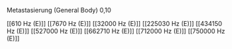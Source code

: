 Metastasierung (General Body) 0,10

[[610 Hz (E)]]
[[7670 Hz (E)]]
[[32000 Hz (E)]]
[[225030 Hz (E)]]
[[434150 Hz (E)]]
[[527000 Hz (E)]]
[[662710 Hz (E)]]
[[712000 Hz (E)]]
[[750000 Hz (E)]]